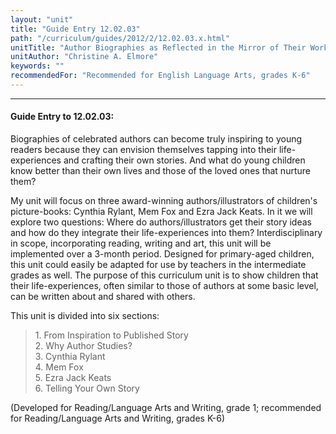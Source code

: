 ```yaml
---
layout: "unit"
title: "Guide Entry 12.02.03"
path: "/curriculum/guides/2012/2/12.02.03.x.html"
unitTitle: "Author Biographies as Reflected in the Mirror of Their Works"
unitAuthor: "Christine A. Elmore"
keywords: ""
recommendedFor: "Recommended for English Language Arts, grades K-6"
---
```

<body>
<hr/>
<h4>
Guide Entry to 12.02.03:
</h4>
<p>
Biographies of celebrated authors can become truly inspiring to young readers because they can envision themselves tapping into their life-experiences and crafting their own stories. And what do young children know better than their own lives and those of the loved ones that nurture them?
</p>
<p>
My unit will focus on three award-winning authors/illustrators of children's picture-books: Cynthia Rylant, Mem Fox and Ezra Jack Keats. In it we will explore two questions: Where do authors/illustrators get their story ideas and how do they integrate their life-experiences into them? Interdisciplinary in scope, incorporating reading, writing and art, this unit will be implemented over a 3-month period. Designed for primary-aged children, this unit could easily be adapted for use by teachers in the intermediate grades as well. The purpose of this curriculum unit is to show children that their life-experiences, often similar to those of authors at some basic level, can be written about and shared with others.
</p>
<p>
This unit is divided into six sections:
</p>
<blockquote>
<dl>
<dt>
1. From Inspiration to Published Story
<dt>
2. Why Author Studies?
<dt>
3. Cynthia Rylant
<dt>
4. Mem Fox
<dt>
5. Ezra Jack Keats
<dt>
6. Telling Your Own Story
</dt>
</dt>
</dt>
</dt>
</dt>
</dt>
</dl>
</blockquote>
<p>
(Developed for Reading/Language Arts and Writing, grade 1; recommended for Reading/Language Arts and Writing, grades K-6)
</p>
</body>